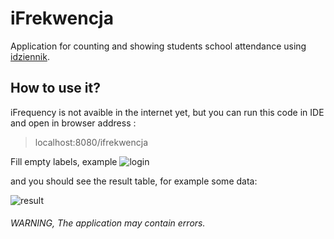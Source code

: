 # iFrekwencja
Application for counting and showing students school attendance using [idziennik](https://iuczniowie.progman.pl/idziennik/login.aspx?ReturnUrl=%2fidziennik "idziennik").

## How to use it?
iFrequency is not avaible in the internet yet, but you can run this code in IDE and open in browser address :

> localhost:8080/ifrekwencja

Fill empty labels, example
![login](https://tkaczyk.me/images/iFrequency/login.png "login")

and you should see the result table, for example some data:

![result](https://tkaczyk.me/images/iFrequency/result.png "result")

###### WARNING, The application may contain errors.

